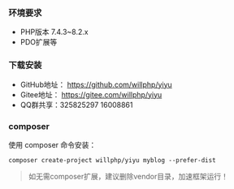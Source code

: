 ### 环境要求

* PHP版本 7.4.3~8.2.x
* PDO扩展等

### 下载安装

* GitHub地址： https://github.com/willphp/yiyu
* Gitee地址： https://gitee.com/willphp/yiyu 
* QQ群共享：325825297 16008861

### composer

使用 composer 命令安装：

```
composer create-project willphp/yiyu myblog --prefer-dist
```

>如无需composer扩展，建议删除vendor目录，加速框架运行！ 
